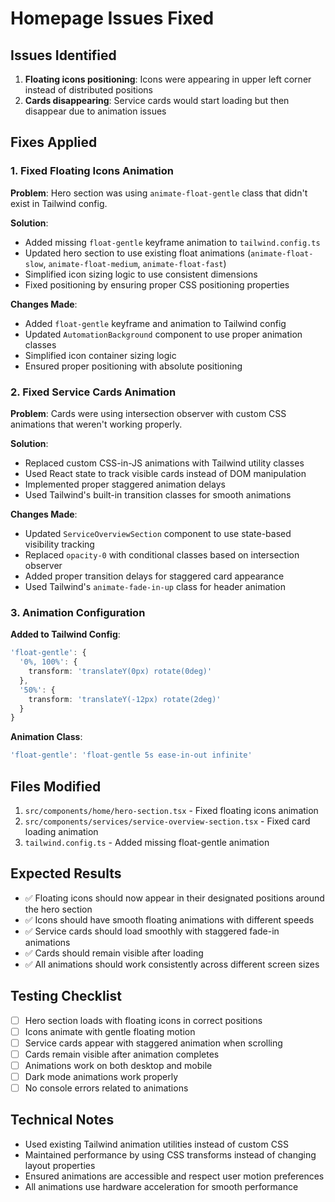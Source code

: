 # Homepage Issues Fixed

## Issues Identified
1. **Floating icons positioning**: Icons were appearing in upper left corner instead of distributed positions
2. **Cards disappearing**: Service cards would start loading but then disappear due to animation issues

## Fixes Applied

### 1. Fixed Floating Icons Animation
**Problem**: Hero section was using `animate-float-gentle` class that didn't exist in Tailwind config.

**Solution**: 
- Added missing `float-gentle` keyframe animation to `tailwind.config.ts`
- Updated hero section to use existing float animations (`animate-float-slow`, `animate-float-medium`, `animate-float-fast`)
- Simplified icon sizing logic to use consistent dimensions
- Fixed positioning by ensuring proper CSS positioning properties

**Changes Made**:
- Added `float-gentle` keyframe and animation to Tailwind config
- Updated `AutomationBackground` component to use proper animation classes
- Simplified icon container sizing logic
- Ensured proper positioning with absolute positioning

### 2. Fixed Service Cards Animation
**Problem**: Cards were using intersection observer with custom CSS animations that weren't working properly.

**Solution**:
- Replaced custom CSS-in-JS animations with Tailwind utility classes
- Used React state to track visible cards instead of DOM manipulation
- Implemented proper staggered animation delays
- Used Tailwind's built-in transition classes for smooth animations

**Changes Made**:
- Updated `ServiceOverviewSection` component to use state-based visibility tracking
- Replaced `opacity-0` with conditional classes based on intersection observer
- Added proper transition delays for staggered card appearance
- Used Tailwind's `animate-fade-in-up` class for header animation

### 3. Animation Configuration
**Added to Tailwind Config**:
```typescript
'float-gentle': {
  '0%, 100%': {
    transform: 'translateY(0px) rotate(0deg)'
  },
  '50%': {
    transform: 'translateY(-12px) rotate(2deg)'
  }
}
```

**Animation Class**:
```typescript
'float-gentle': 'float-gentle 5s ease-in-out infinite'
```

## Files Modified
1. `src/components/home/hero-section.tsx` - Fixed floating icons animation
2. `src/components/services/service-overview-section.tsx` - Fixed card loading animation
3. `tailwind.config.ts` - Added missing float-gentle animation

## Expected Results
- ✅ Floating icons should now appear in their designated positions around the hero section
- ✅ Icons should have smooth floating animations with different speeds
- ✅ Service cards should load smoothly with staggered fade-in animations
- ✅ Cards should remain visible after loading
- ✅ All animations should work consistently across different screen sizes

## Testing Checklist
- [ ] Hero section loads with floating icons in correct positions
- [ ] Icons animate with gentle floating motion
- [ ] Service cards appear with staggered animation when scrolling
- [ ] Cards remain visible after animation completes
- [ ] Animations work on both desktop and mobile
- [ ] Dark mode animations work properly
- [ ] No console errors related to animations

## Technical Notes
- Used existing Tailwind animation utilities instead of custom CSS
- Maintained performance by using CSS transforms instead of changing layout properties
- Ensured animations are accessible and respect user motion preferences
- All animations use hardware acceleration for smooth performance